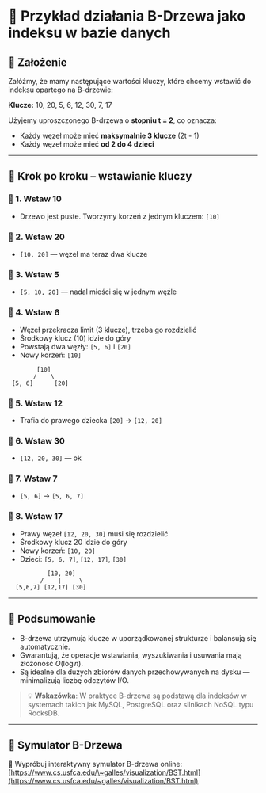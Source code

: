 # 🌳 Przykład działania B-Drzewa jako indeksu w bazie danych

## 📄 Założenie

Załóżmy, że mamy następujące wartości kluczy, które chcemy wstawić do indeksu opartego na B-drzewie:

**Klucze:** 10, 20, 5, 6, 12, 30, 7, 17

Użyjemy uproszczonego B-drzewa o **stopniu t = 2**, co oznacza:

* Każdy węzeł może mieć **maksymalnie 3 klucze** (2t - 1)
* Każdy węzeł może mieć **od 2 do 4 dzieci**

---

## 🔧 Krok po kroku – wstawianie kluczy

### 🔢 1. Wstaw 10

* Drzewo jest puste. Tworzymy korzeń z jednym kluczem: `[10]`

### 🔢 2. Wstaw 20

* `[10, 20]` — węzeł ma teraz dwa klucze

### 🔢 3. Wstaw 5

* `[5, 10, 20]` — nadal mieści się w jednym węźle

### 🔢 4. Wstaw 6

* Węzeł przekracza limit (3 klucze), trzeba go rozdzielić
* Środkowy klucz (10) idzie do góry
* Powstają dwa węzły: `[5, 6]` i `[20]`
* Nowy korzeń: `[10]`

```
        [10]
       /    \
 [5, 6]      [20]
```

### 🔢 5. Wstaw 12

* Trafia do prawego dziecka `[20]` → `[12, 20]`

### 🔢 6. Wstaw 30

* `[12, 20, 30]` — ok

### 🔢 7. Wstaw 7

* `[5, 6]` → `[5, 6, 7]`

### 🔢 8. Wstaw 17

* Prawy węzeł `[12, 20, 30]` musi się rozdzielić
* Środkowy klucz 20 idzie do góry
* Nowy korzeń: `[10, 20]`
* Dzieci: `[5, 6, 7]`, `[12, 17]`, `[30]`

```
           [10, 20]
         /    |     \
  [5,6,7] [12,17] [30]
```

---

## 🧠 Podsumowanie

* B-drzewa utrzymują klucze w uporządkowanej strukturze i balansują się automatycznie.
* Gwarantują, że operacje wstawiania, wyszukiwania i usuwania mają złożoność $O(\log n)$.
* Są idealne dla dużych zbiorów danych przechowywanych na dysku — minimalizują liczbę odczytów I/O.

> 💡 **Wskazówka**: W praktyce B-drzewa są podstawą dla indeksów w systemach takich jak MySQL, PostgreSQL oraz silnikach NoSQL typu RocksDB.

---

## 🔗 Symulator B-Drzewa

🎯 Wypróbuj interaktywny symulator B-drzewa online: [https://www.cs.usfca.edu/\~galles/visualization/BST.html](https://www.cs.usfca.edu/~galles/visualization/BST.html)
